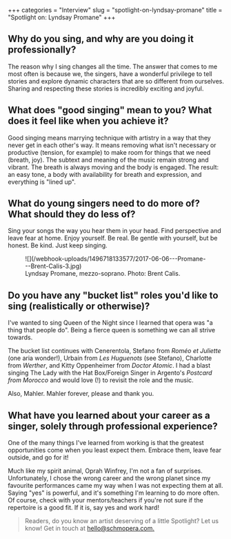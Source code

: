 +++
categories = "Interview"
slug = "spotlight-on-lyndsay-promane"
title = "Spotlight on: Lyndsay Promane"
+++

## Why do you sing, and why are you doing it professionally?

The reason why I sing changes all the time. The answer that comes to me most often is because we, the singers, have a wonderful privilege to tell stories and explore dynamic characters that are so different from ourselves. Sharing and respecting these stories is incredibly exciting and joyful.

## What does "good singing" mean to you? What does it feel like when you achieve it?

Good singing means marrying technique with artistry in a way that they never get in each other's way. It means removing what isn't necessary or productive (tension, for example) to make room for things that we need (breath, joy). The subtext and meaning of the music remain strong and vibrant. The breath is always moving and the body is engaged. The result: an easy tone, a body with availability for breath and expression, and everything is "lined up".

## What do young singers need to do more of? What should they do less of?

Sing your songs the way you hear them in your head. Find perspective and leave fear at home. Enjoy yourself. Be real. Be gentle with yourself, but be honest. Be kind. Just keep singing.

<figure data-type="image">
![](/webhook-uploads/1496718133577/2017-06-06---Promane---Brent-Calis-3.jpg)
<figcaption>Lyndsay Promane, mezzo-soprano. Photo: Brent Calis.</figcaption>
</figure>

## Do you have any "bucket list" roles you'd like to sing (realistically or otherwise)?

I've wanted to sing Queen of the Night since I learned that opera was "a thing that people do". Being a fierce queen is something we can all strive towards.

The bucket list continues with Cenerentola, Stefano from *Roméo et Juliette* (one aria wonder!), Urbain from *Les Huguenots* (see Stefano), Charlotte from *Werther*, and Kitty Oppenheimer from *Doctor Atomic*. I had a blast singing The Lady with the Hat Box/Foreign Singer in Argento's *Postcard from Morocco* and would love (!) to revisit the role and the music.

Also, Mahler. Mahler forever, please and thank you.

## What have you learned about your career as a singer, solely through professional experience?

One of the many things I've learned from working is that the greatest opportunities come when you least expect them. Embrace them, leave fear outside, and go for it!

Much like my spirit animal, Oprah Winfrey, I'm not a fan of surprises. Unfortunately, I chose the wrong career and the wrong planet since my favourite performances came my way when I was not expecting them at all. Saying "yes" is powerful, and it's something I'm learning to do more often. Of course, check with your mentors/teachers if you're not sure if the repertoire is a good fit. If it is, say yes and work hard!

>Readers, do you know an artist deserving of a little Spotlight? Let us know! Get in touch at [hello@schmopera.com.](mailto:hello@schmopera.com)
